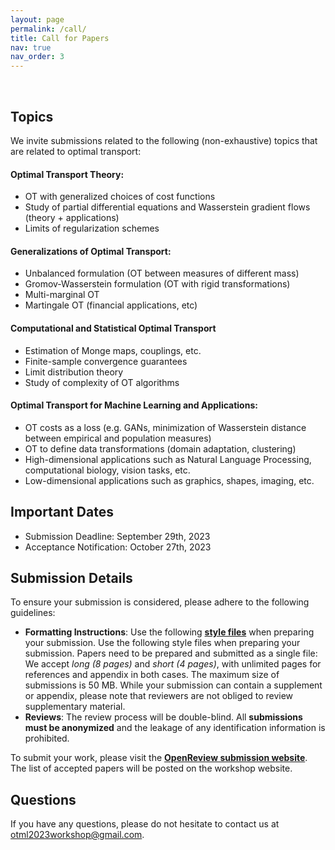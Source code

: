 ```yaml
---
layout: page
permalink: /call/
title: Call for Papers
nav: true
nav_order: 3
---
```


<br>

## Topics

We invite submissions related to the following (non-exhaustive) topics that are related to optimal transport:

#### Optimal Transport Theory:
* OT with generalized choices of cost functions
* Study of partial differential equations and Wasserstein gradient flows (theory + applications)
* Limits of regularization schemes  

#### Generalizations of Optimal Transport:
* Unbalanced formulation (OT between measures of different mass)
* Gromov-Wasserstein formulation (OT with rigid transformations)
* Multi-marginal OT 
* Martingale OT (financial applications, etc)

#### Computational and Statistical Optimal Transport
* Estimation of Monge maps, couplings, etc.
* Finite-sample convergence guarantees
* Limit distribution theory 
* Study of complexity of OT algorithms

#### Optimal Transport for Machine Learning and Applications:
* OT costs as a loss (e.g. GANs, minimization of Wasserstein distance between empirical and population measures)
* OT to define data transformations (domain adaptation, clustering)
* High-dimensional applications such as Natural Language Processing, computational biology, vision tasks, etc.
* Low-dimensional applications such as graphics, shapes, imaging, etc.


## Important Dates

*   Submission Deadline: September 29th, 2023
*   Acceptance Notification: October 27th, 2023


## Submission Details

To ensure your submission is considered, please adhere to the following guidelines:

*   **Formatting Instructions**: Use the following **[style files](/assets/files/neurips2023_otml.zip)** when preparing your submission. Use the following style files when preparing your submission. Papers need to be prepared and submitted as a single file: We accept *long (8 pages)* and *short (4 pages)*, with unlimited pages for references and appendix in both cases. The maximum size of submissions is 50 MB. While your submission can contain a supplement or appendix, please note that reviewers are not obliged to review supplementary material.
*   **Reviews**: The review process will be double-blind. All **submissions must be anonymized** and the leakage of any identification information is prohibited.

To submit your work, please visit the **[OpenReview submission website](https://openreview.net/group?id=NeurIPS.cc/2023/Workshop/OTML)**. The list of accepted papers will be posted on the workshop website.


## Questions

If you have any questions, please do not hesitate to contact us at [otml2023workshop@gmail.com](mailto:otml2023workshop@gmail.com).
